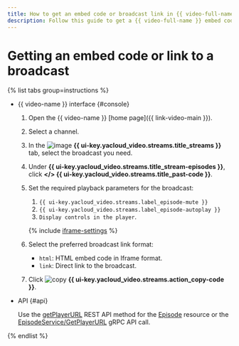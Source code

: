 ```yaml
---
title: How to get an embed code or broadcast link in {{ video-full-name }}
description: Follow this guide to get a {{ video-full-name }} embed code or broadcast link.
---
```


# Getting an embed code or link to a broadcast

{% list tabs group=instructions %}

- {{ video-name }} interface {#console}

  1. Open the {{ video-name }} [home page]({{ link-video-main }}).
  1. Select a channel.
  1. In the ![image](../../../_assets/console-icons/antenna-signal.svg) **{{ ui-key.yacloud_video.streams.title_streams }}** tab, select the broadcast you need.
  1. Under **{{ ui-key.yacloud_video.streams.title_stream-episodes }}**, click **</> {{ ui-key.yacloud_video.streams.title_past-code }}**.

  1. Set the required playback parameters for the broadcast:

      1. `{{ ui-key.yacloud_video.streams.label_episode-mute }}`
      1. `{{ ui-key.yacloud_video.streams.label_episode-autoplay }}`
      1. `Display controls in the player`.

      {% include [iframe-settings](../../../_includes/video/iframe-settings.md) %}

  1. Select the preferred broadcast link format:

      * `html`: HTML embed code in Iframe format.
      * `link`: Direct link to the broadcast.

  1. Click ![copy](../../../_assets/console-icons/copy.svg) **{{ ui-key.yacloud_video.streams.action_copy-code }}**.

- API {#api}

  Use the [getPlayerURL](../../api-ref/Episode/getPlayerURL.md) REST API method for the [Episode](../../api-ref/Episode/index.md) resource or the [EpisodeService/GetPlayerURL](../../api-ref/grpc/Episode/getPlayerURL.md) gRPC API call.

{% endlist %}